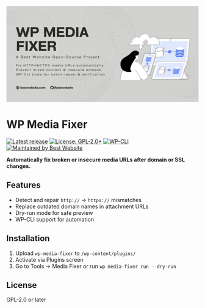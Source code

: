 <p align="center">
  <img src="https://raw.githubusercontent.com/bestwebsite/wp-media-fixer/master/assets/social/wp-media-fixer-banner.png"
       alt="WP Media Fixer — fix HTTP to HTTPS media URLs automatically" />
</p>

# WP Media Fixer

[![Latest release](https://img.shields.io/github/v/release/bestwebsite/wp-media-fixer)](../../releases)
[![License: GPL-2.0+](https://img.shields.io/badge/license-GPL--2.0%2B-blue.svg)](LICENSE)
[![WP-CLI](https://img.shields.io/badge/WP--CLI-supported-2ea44f.svg)](https://wp-cli.org/)
[![Maintained by Best Website](https://img.shields.io/badge/maintainer-Best%20Website-3AA0FF)](https://bestwebsite.com)

**Automatically fix broken or insecure media URLs after domain or SSL changes.**

## Features
- Detect and repair `http://` → `https://` mismatches
- Replace outdated domain names in attachment URLs
- Dry-run mode for safe preview
- WP-CLI support for automation

## Installation
1. Upload `wp-media-fixer` to `/wp-content/plugins/`
2. Activate via Plugins screen
3. Go to Tools → Media Fixer or run `wp media-fixer run --dry-run`

## License
GPL-2.0 or later

